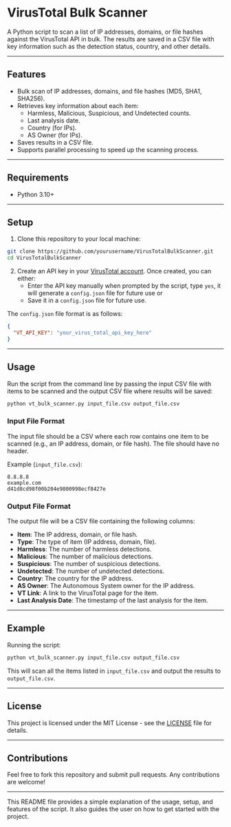 # VirusTotal Bulk Scanner

A Python script to scan a list of IP addresses, domains, or file hashes against the VirusTotal API in bulk. The results are saved in a CSV file with key information such as the detection status, country, and other details.

---

## Features

- Bulk scan of IP addresses, domains, and file hashes (MD5, SHA1, SHA256).
- Retrieves key information about each item:
  - Harmless, Malicious, Suspicious, and Undetected counts.
  - Last analysis date.
  - Country (for IPs).
  - AS Owner (for IPs).
- Saves results in a CSV file.
- Supports parallel processing to speed up the scanning process.

---

## Requirements

- Python 3.10+

---

## Setup

1. Clone this repository to your local machine:

```bash
git clone https://github.com/yourusername/VirusTotalBulkScanner.git
cd VirusTotalBulkScanner
```

2. Create an API key in your [VirusTotal account](https://www.virustotal.com/). Once created, you can either:
   - Enter the API key manually when prompted by the script, type `yes`, it will generate a `config.json` file for future use or
   - Save it in a `config.json` file for future use.

The `config.json` file format is as follows:

```json
{
  "VT_API_KEY": "your_virus_total_api_key_here"
}
```

---

## Usage

Run the script from the command line by passing the input CSV file with items to be scanned and the output CSV file where results will be saved:

```bash
python vt_bulk_scanner.py input_file.csv output_file.csv
```

### Input File Format

The input file should be a CSV where each row contains one item to be scanned (e.g., an IP address, domain, or file hash). The file should have no header.

Example (`input_file.csv`):

```csv
8.8.8.8
example.com
d41d8cd98f00b204e9800998ecf8427e
```

### Output File Format

The output file will be a CSV file containing the following columns:

- **Item**: The IP address, domain, or file hash.
- **Type**: The type of item (IP address, domain, file).
- **Harmless**: The number of harmless detections.
- **Malicious**: The number of malicious detections.
- **Suspicious**: The number of suspicious detections.
- **Undetected**: The number of undetected detections.
- **Country**: The country for the IP address.
- **AS Owner**: The Autonomous System owner for the IP address.
- **VT Link**: A link to the VirusTotal page for the item.
- **Last Analysis Date**: The timestamp of the last analysis for the item.

---

## Example

Running the script:

```bash
python vt_bulk_scanner.py input_file.csv output_file.csv
```

This will scan all the items listed in `input_file.csv` and output the results to `output_file.csv`.

---

## License

This project is licensed under the MIT License - see the [LICENSE](LICENSE) file for details.

---

## Contributions

Feel free to fork this repository and submit pull requests. Any contributions are welcome!

---

This README file provides a simple explanation of the usage, setup, and features of the script. It also guides the user on how to get started with the project.
